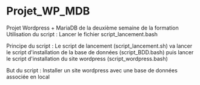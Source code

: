 # Projet_WP_MDB
Projet Wordpress + MariaDB de la deuxième semaine de la formation
Utilisation du script :
  Lancer le fichier script_lancement.bash
  
Principe du script :
  Le script de lancement (script_lancement.sh) va lancer le script d'installation de la base de données (script_BDD.bash) puis lancer le script d'installation du site wordpress (script_wordpress.bash)
  
But du script :
  Installer un site wordpress avec une base de données associée en local

